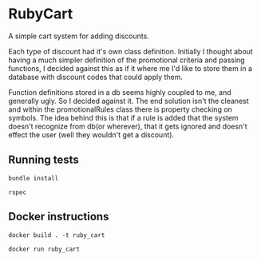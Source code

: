 # RubyCart

A simple cart system for adding discounts.

Each type of discount had it's own class definition. Initially I thought about having a much simpler definition of the promotional criteria and passing functions, I decided against this as if it where me I'd like to store them in a database with discount codes that could apply them.

Function definitions stored in a db seems highly coupled to me, and generally ugly. So I decided against it.
The end solution isn't the cleanest and within the promotionalRules class there is property checking on symbols. The idea behind this is that if a rule is added that the system doesn't recognize from db(or wherever), that it gets ignored and doesn't effect the user (well they wouldn't get a discount).

## Running tests

```shell
bundle install

rspec
```

## Docker instructions

```shell
docker build . -t ruby_cart

docker run ruby_cart
```

